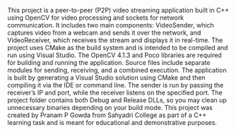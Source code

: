 This project is a peer-to-peer (P2P) video streaming application built in C++ using OpenCV for video processing and sockets for network communication. It includes two main components: VideoSender, which captures video from a webcam and sends it over the network, and VideoReceiver, which receives the stream and displays it in real-time. The project uses CMake as the build system and is intended to be compiled and run using Visual Studio. The OpenCV 4.1.3 and Poco libraries are required for building and running the application. Source files include separate modules for sending, receiving, and a combined execution. The application is built by generating a Visual Studio solution using CMake and then compiling it via the IDE or command line. The sender is run by passing the receiver’s IP and port, while the receiver listens on the specified port. The project folder contains both Debug and Release DLLs, so you may clean up unnecessary binaries depending on your build mode. This project was created by Pranam P Gowda from Sahyadri College as part of a C++ learning task and is meant for educational and demonstrative purposes.
